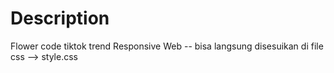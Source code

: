 
# Description
Flower code tiktok trend 
Responsive Web -- bisa langsung disesuikan di file css --> style.css
